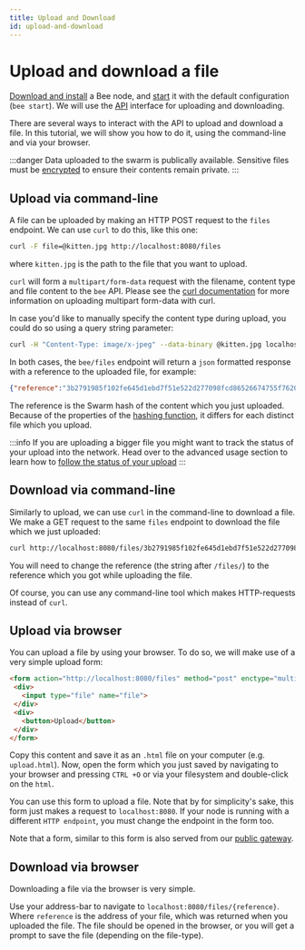 ```yaml
---
title: Upload and Download
id: upload-and-download
---
```



# Upload and download a file
[Download and install](/bee-docs/installation.html) a Bee node, and [start](/bee-docs/start.html) it with the default configuration (`bee start`). We will use the [API](/bee-docs/API-reference.html) interface for uploading and downloading.

There are several ways to interact with the API to upload and download a file. In this tutorial, we will show you how to do it, using the command-line and via your browser.

:::danger
Data uploaded to the swarm is publically available. Sensitive files must be [encrypted](docs/tutorial/upload-with-encryption) to ensure their contents remain private.
:::

## Upload via command-line
A file can be uploaded by making an HTTP POST request to the `files` endpoint. We can use `curl` to do this, like this one:

```sh
curl -F file=@kitten.jpg http://localhost:8080/files
```
where `kitten.jpg` is the path to the file that you want to upload.

`curl` will form a `multipart/form-data` request with the filename, content type and file content to the `bee` API. Please see the [curl documentation](https://ec.haxx.se/http/http-multipart) for more information on uploading multipart form-data with curl.

In case you'd like to manually specify the content type during upload, you could do so using a query string parameter:

```sh
curl -H "Content-Type: image/x-jpeg" --data-binary @kitten.jpg localhost:8080/files?name=cat.jpg
```

In both cases, the `bee/files` endpoint will return a `json` formatted response with a reference to the uploaded file, for example:

```json
{"reference":"3b2791985f102fe645d1ebd7f51e522d277098fcd86526674755f762084b94ee"}
```

The reference is the Swarm hash of the content which you just uploaded. Because of the properties of the [hashing function](https://en.wikipedia.org/wiki/Hash_function), it differs for each distinct file which you upload.

:::info
If you are uploading a bigger file you might want to track the status of your upload into the network. Head over to the advanced usage section to learn how to [follow the status of your upload](/advanced/)
:::

## Download via command-line
Similarly to upload, we can use `curl` in the command-line to download a file. We make a GET request to the same `files` endpoint to download the file which we just uploaded:

```sh
curl http://localhost:8080/files/3b2791985f102fe645d1ebd7f51e522d277098fcd86526674755f762084b94ee
```

You will need to change the reference (the string after `/files/`) to the reference which you got while uploading the file.

Of course, you can use any command-line tool which makes HTTP-requests instead of `curl`.

## Upload via browser
You can upload a file by using your browser. To do so, we will make use of a very simple upload form:

```html
<form action="http://localhost:8080/files" method="post" enctype="multipart/form-data">
 <div>
   <input type="file" name="file">
 </div>
 <div>
   <button>Upload</button>
 </div>
</form>
```

Copy this content and save it as an `.html` file on your computer (e.g. `upload.html`). Now, open the form which you just saved by navigating to your browser and pressing `CTRL +O` or via your filesystem and double-click on the `html`.

You can use this form to upload a file. Note that by for simplicity's sake, this form just makes a request to `localhost:8080`. If your node is running with a different `HTTP endpoint`, you must change the endpoint in the form too.

Note that a form, similar to this form is also served from our [public gateway](https://gateway.ethswarm.org/).

## Download via browser
Downloading a file via the browser is very simple.

Use your address-bar to navigate to `localhost:8080/files/{reference}`. Where `reference` is the address of your file, which was returned when you uploaded the file. The file should be opened in the browser, or you will get a prompt to save the file (depending on the file-type).
